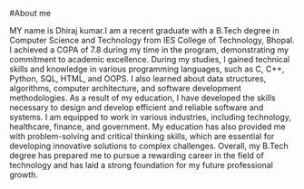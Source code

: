 #About me

MY name is Dhiraj kumar.I am a recent graduate with a B.Tech degree in Computer Science and Technology from IES College of Technology, Bhopal.
I achieved a CGPA of 7.8 during my time in the program, demonstrating my commitment to academic excellence.
During my studies, I gained technical skills and knowledge in various programming languages, such as C, C++, Python, SQL, HTML, and OOPS. 
I also learned about data structures, algorithms, computer architecture, and software development methodologies.
As a result of my education, I have developed the skills necessary to design and develop efficient and reliable software and systems. 
I am equipped to work in various industries, including technology, healthcare, finance, and government.
My education has also provided me with problem-solving and critical thinking skills, which are essential for developing innovative solutions to complex challenges. 
Overall, my B.Tech degree has prepared me to pursue a rewarding career in the field of technology and has laid a strong foundation for my future professional growth.
